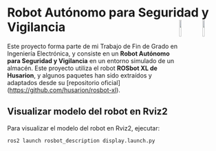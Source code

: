 # Robot Autónomo para Seguridad y Vigilancia <img src="https://user-images.githubusercontent.com/47092672/97660147-142f1f00-1ab4-11eb-9d14-48f30a666cdc.PNG" width="10%" align="right"> <img src="https://www.ehu.eus/documents/19559/1434684/FCT_bilingu%CC%88e_positivo_baja.jpg/974cec3c-b3b6-4737-a5c0-e1218f635494?t=1491230390000" align="right" width="10%" />

Este proyecto forma parte de mi Trabajo de Fin de Grado en Ingeniería Electrónica, y consiste en un **Robot Autónomo para Seguridad y Vigilancia** en un entorno simulado de un almacén. Este proyecto utiliza el robot **ROSbot XL de Husarion**, y algunos paquetes han sido extraídos y adaptados desde su [repositorio oficial] (https://github.com/husarion/rosbot-xl).


## Visualizar modelo del robot en Rviz2

Para visualizar el modelo del robot en Rviz2, ejecutar:

```bash
ros2 launch rosbot_description display.launch.py
```



